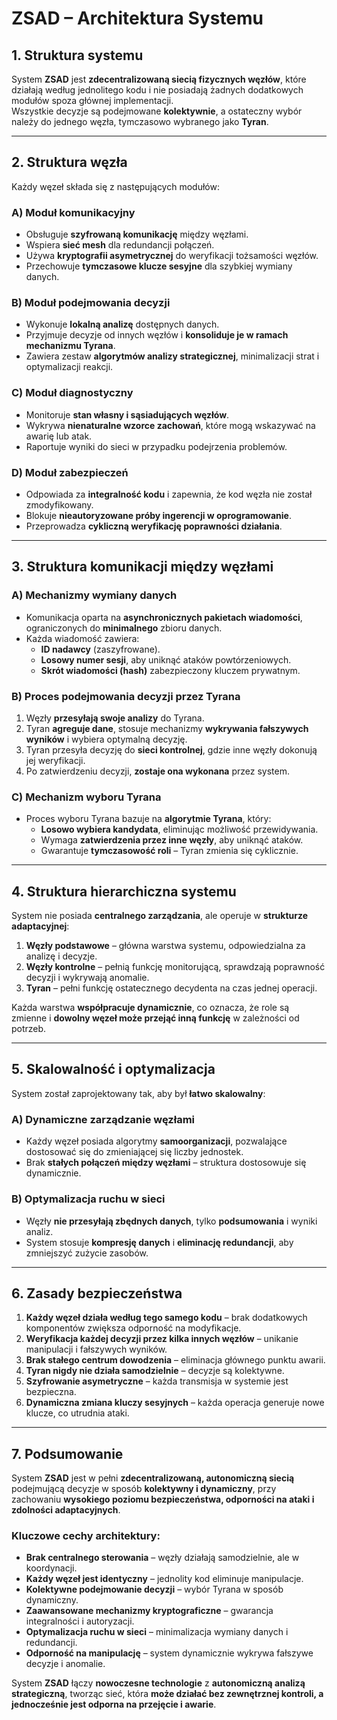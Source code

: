 # **ZSAD – Architektura Systemu**

## **1. Struktura systemu**  

System **ZSAD** jest **zdecentralizowaną siecią fizycznych węzłów**, które działają według jednolitego kodu i nie posiadają żadnych dodatkowych modułów spoza głównej implementacji.  
Wszystkie decyzje są podejmowane **kolektywnie**, a ostateczny wybór należy do jednego węzła, tymczasowo wybranego jako **Tyran**.  

---

## **2. Struktura węzła**  

Każdy węzeł składa się z następujących modułów:  

### **A) Moduł komunikacyjny**  
- Obsługuje **szyfrowaną komunikację** między węzłami.  
- Wspiera **sieć mesh** dla redundancji połączeń.  
- Używa **kryptografii asymetrycznej** do weryfikacji tożsamości węzłów.  
- Przechowuje **tymczasowe klucze sesyjne** dla szybkiej wymiany danych.  

### **B) Moduł podejmowania decyzji**  
- Wykonuje **lokalną analizę** dostępnych danych.  
- Przyjmuje decyzje od innych węzłów i **konsoliduje je w ramach mechanizmu Tyrana**.  
- Zawiera zestaw **algorytmów analizy strategicznej**, minimalizacji strat i optymalizacji reakcji.  

### **C) Moduł diagnostyczny**  
- Monitoruje **stan własny i sąsiadujących węzłów**.  
- Wykrywa **nienaturalne wzorce zachowań**, które mogą wskazywać na awarię lub atak.  
- Raportuje wyniki do sieci w przypadku podejrzenia problemów.  

### **D) Moduł zabezpieczeń**  
- Odpowiada za **integralność kodu** i zapewnia, że kod węzła nie został zmodyfikowany.  
- Blokuje **nieautoryzowane próby ingerencji w oprogramowanie**.  
- Przeprowadza **cykliczną weryfikację poprawności działania**.  

---

## **3. Struktura komunikacji między węzłami**  

### **A) Mechanizmy wymiany danych**  
- Komunikacja oparta na **asynchronicznych pakietach wiadomości**, ograniczonych do **minimalnego** zbioru danych.  
- Każda wiadomość zawiera:  
  - **ID nadawcy** (zaszyfrowane).  
  - **Losowy numer sesji**, aby uniknąć ataków powtórzeniowych.  
  - **Skrót wiadomości (hash)** zabezpieczony kluczem prywatnym.  

### **B) Proces podejmowania decyzji przez Tyrana**  
1. Węzły **przesyłają swoje analizy** do Tyrana.  
2. Tyran **agreguje dane**, stosuje mechanizmy **wykrywania fałszywych wyników** i wybiera optymalną decyzję.  
3. Tyran przesyła decyzję do **sieci kontrolnej**, gdzie inne węzły dokonują jej weryfikacji.  
4. Po zatwierdzeniu decyzji, **zostaje ona wykonana** przez system.  

### **C) Mechanizm wyboru Tyrana**  
- Proces wyboru Tyrana bazuje na **algorytmie Tyrana**, który:  
  - **Losowo wybiera kandydata**, eliminując możliwość przewidywania.  
  - Wymaga **zatwierdzenia przez inne węzły**, aby uniknąć ataków.  
  - Gwarantuje **tymczasowość roli** – Tyran zmienia się cyklicznie.  

---

## **4. Struktura hierarchiczna systemu**  

System nie posiada **centralnego zarządzania**, ale operuje w **strukturze adaptacyjnej**:  

1. **Węzły podstawowe** – główna warstwa systemu, odpowiedzialna za analizę i decyzje.  
2. **Węzły kontrolne** – pełnią funkcję monitorującą, sprawdzają poprawność decyzji i wykrywają anomalie.  
3. **Tyran** – pełni funkcję ostatecznego decydenta na czas jednej operacji.  

Każda warstwa **współpracuje dynamicznie**, co oznacza, że role są zmienne i **dowolny węzeł może przejąć inną funkcję** w zależności od potrzeb.  

---

## **5. Skalowalność i optymalizacja**  

System został zaprojektowany tak, aby był **łatwo skalowalny**:  

### **A) Dynamiczne zarządzanie węzłami**  
- Każdy węzeł posiada algorytmy **samoorganizacji**, pozwalające dostosować się do zmieniającej się liczby jednostek.  
- Brak **stałych połączeń między węzłami** – struktura dostosowuje się dynamicznie.  

### **B) Optymalizacja ruchu w sieci**  
- Węzły **nie przesyłają zbędnych danych**, tylko **podsumowania** i wyniki analiz.  
- System stosuje **kompresję danych** i **eliminację redundancji**, aby zmniejszyć zużycie zasobów.  

---

## **6. Zasady bezpieczeństwa**  

1. **Każdy węzeł działa według tego samego kodu** – brak dodatkowych komponentów zwiększa odporność na modyfikacje.  
2. **Weryfikacja każdej decyzji przez kilka innych węzłów** – unikanie manipulacji i fałszywych wyników.  
3. **Brak stałego centrum dowodzenia** – eliminacja głównego punktu awarii.  
4. **Tyran nigdy nie działa samodzielnie** – decyzje są kolektywne.  
5. **Szyfrowanie asymetryczne** – każda transmisja w systemie jest bezpieczna.  
6. **Dynamiczna zmiana kluczy sesyjnych** – każda operacja generuje nowe klucze, co utrudnia ataki.  

---

## **7. Podsumowanie**  

System **ZSAD** jest w pełni **zdecentralizowaną, autonomiczną siecią** podejmującą decyzje w sposób **kolektywny i dynamiczny**, przy zachowaniu **wysokiego poziomu bezpieczeństwa, odporności na ataki i zdolności adaptacyjnych**.  

### **Kluczowe cechy architektury:**  
- **Brak centralnego sterowania** – węzły działają samodzielnie, ale w koordynacji.  
- **Każdy węzeł jest identyczny** – jednolity kod eliminuje manipulacje.  
- **Kolektywne podejmowanie decyzji** – wybór Tyrana w sposób dynamiczny.  
- **Zaawansowane mechanizmy kryptograficzne** – gwarancja integralności i autoryzacji.  
- **Optymalizacja ruchu w sieci** – minimalizacja wymiany danych i redundancji.  
- **Odporność na manipulację** – system dynamicznie wykrywa fałszywe decyzje i anomalie.  

System **ZSAD** łączy **nowoczesne technologie** z **autonomiczną analizą strategiczną**, tworząc sieć, która **może działać bez zewnętrznej kontroli, a jednocześnie jest odporna na przejęcie i awarie**.
